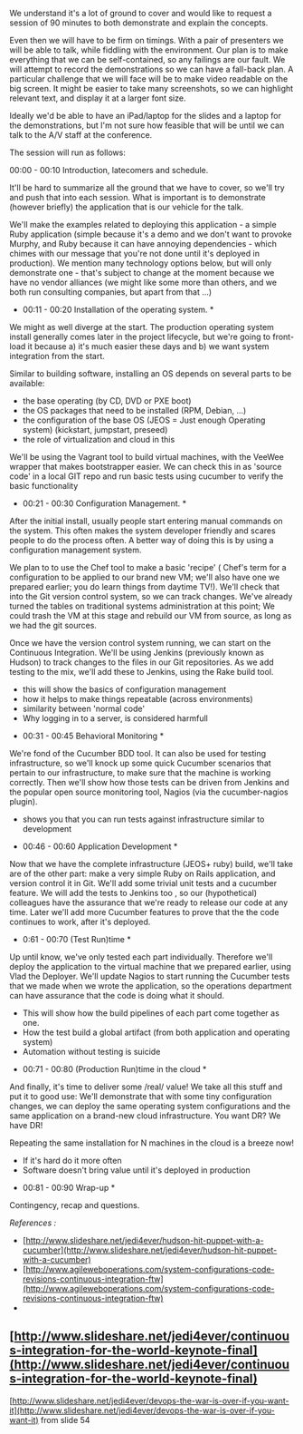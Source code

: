 We understand it's a lot of ground to cover and would like to request a session of 90 minutes to both demonstrate and explain the concepts.

Even then we will have to be firm on timings.  With a pair of presenters we will be able to talk, while fiddling with the environment.  Our plan is to make everything that we can be self-contained, so any failings are our fault.  We will attempt to record the demonstrations so we can have a fall-back plan.  A
particular challenge that we will face will be to make video readable on the big screen. It might be easier to take many screenshots, so we can highlight relevant text, and display it at a larger font size.

Ideally we'd be able to have an iPad/laptop for the slides and a laptop for the demonstrations, but I'm not sure how feasible that will be until we can talk to the A/V staff at the conference.

The session will run as follows:

00:00 - 00:10 Introduction, latecomers and schedule.

It'll be hard to summarize all the ground that we have to cover, so we'll try and push that into each session.  What is important is to demonstrate (however briefly) the application that is our vehicle for the talk.  

We'll make the examples related to deploying this application - a simple Ruby application (simple because it's a demo and we don't want to provoke Murphy, and Ruby because it can have annoying dependencies - which chimes with our message that you're not done until it's deployed in production).  We mention many technology options below, but will only demonstrate one - that's subject to change at the moment because we have no vendor alliances (we might like some more than others, and we both run consulting companies, but apart from that ...)

* 00:11 - 00:20 Installation of the operating system. *

We might as well diverge at the start.  The production operating system install generally comes later in the project lifecycle, but we're going to front-load it because a) it's much easier these days and b) we want system integration from the start. 

Similar to building software, installing an OS depends on several parts to be available: 

- the base operating (by CD, DVD or PXE boot)
- the OS packages that need to be installed (RPM, Debian, ...)
- the configuration of the base OS (JEOS = Just enough Operating system) (kickstart, jumpstart, preseed)
- the role of virtualization and cloud in this

We'll be using the Vagrant tool to build virtual machines, with the VeeWee wrapper that makes bootstrapper easier. 
We can check this in as 'source code' in a local GIT repo and run basic tests using cucumber to verify the basic functionality

* 00:21 - 00:30 Configuration Management. *

After the initial install, usually people start entering manual commands on the system. This often makes the system developer friendly and scares people to do the process often. A better way of doing this is by using a configuration management system.

We plan to to use the Chef tool to make a basic 'recipe' ( Chef's term for a configuration to be applied to our brand new VM;  we'll also have one we prepared earlier; you do learn things from daytime TV!).  We'll check that into the Git version control system, so we can track changes.  We've already turned the tables on traditional systems administration at this point; We could trash the VM at this stage and rebuild our VM from source, as long as we had the git sources.

Once we have the version control system running, we can start on the Continuous Integration.  We'll be using Jenkins (previously known as Hudson) to track changes to the files in our Git repositories. As we add testing to the mix, we'll add these to Jenkins, using the Rake build tool.

- this will show the basics of configuration management
- how it helps to make things repeatable (across environments)
- similarity between 'normal code'
- Why logging in to a server, is considered harmfull

* 00:31 - 00:45 Behavioral Monitoring * 

We're fond of the Cucumber BDD tool.  It can also be used for testing infrastructure, so we'll knock up some quick Cucumber scenarios that pertain to our infrastructure, to make sure that the machine is working correctly.  Then we'll show how those tests can be driven from Jenkins and the popular open source monitoring tool, Nagios (via the cucumber-nagios plugin).

- shows you that you can run tests against infrastructure similar to development

* 00:46 - 00:60 Application Development *

Now that we have the complete infrastructure (JEOS+ ruby) build, we'll take are of the other part: make a very simple Ruby on Rails application, and version control it in Git. We'll add some trivial unit tests and a cucumber feature.  We will add the tests to Jenkins too , so our (hypothetical) colleagues have the assurance that we're ready to release our code at any time.  Later we'll add more Cucumber features to prove that the the code continues to work, after it's deployed.

* 0:61 - 00:70  (Test Run)time *

Up until know, we've only tested each part individually. Therefore we'll deploy the application to the virtual machine that we prepared earlier, using Vlad the Deployer.  We'll update Nagios to start running the Cucumber tests that we made when we wrote the application, so the operations department can have assurance that the code is doing what it should. 

- This will show how the build pipelines of each part come together as one.
- How the test build a global artifact (from both application and operating system)
- Automation without testing is suicide

* 00:71 - 00:80 (Production Run)time in the cloud *

And finally, it's time to deliver some /real/ value! We take all this stuff and put it to good use:  We'll demonstrate that with some tiny configuration changes, we can deploy the same operating system configurations and the same application on a brand-new cloud infrastructure.  You want DR?  We have DR!

Repeating the same installation for N machines in the cloud is a breeze now!

- If it's hard do it more often
- Software doesn't bring value until it's deployed in production

* 00:81 - 00:90 Wrap-up *

Contingency, recap and questions.


_References :_

- [http://www.slideshare.net/jedi4ever/hudson-hit-puppet-with-a-cucumber](http://www.slideshare.net/jedi4ever/hudson-hit-puppet-with-a-cucumber)
- [http://www.agileweboperations.com/system-configurations-code-revisions-continuous-integration-ftw](http://www.agileweboperations.com/system-configurations-code-revisions-continuous-integration-ftw)
-
[http://www.slideshare.net/jedi4ever/continuous-integration-for-the-world-keynote-final](http://www.slideshare.net/jedi4ever/continuous-integration-for-the-world-keynote-final)
-
[http://www.slideshare.net/jedi4ever/devops-the-war-is-over-if-you-want-it](http://www.slideshare.net/jedi4ever/devops-the-war-is-over-if-you-want-it)
from slide 54

